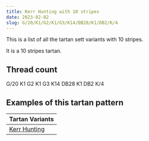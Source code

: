 ```yaml
---
title: Kerr Hunting with 10 stripes
date: 2023-02-02
slug: G/20/K1/G2/K1/G3/K14/DB28/K1/DB2/K/4
---
```

This is a list of all the tartan sett variants with 10 stripes.

It is a 10 stripes tartan.


## Thread count
G/20 K1 G2 K1 G3 K14 DB28 K1 DB2 K/4

## Examples of this tartan pattern

| Tartan Variants |
|---------------|
| [Kerr Hunting](/variants/g/20/k1/g2/k1/g3/k14/db28/k1/db2/k/4-db000064-g004c00-k000000)||

